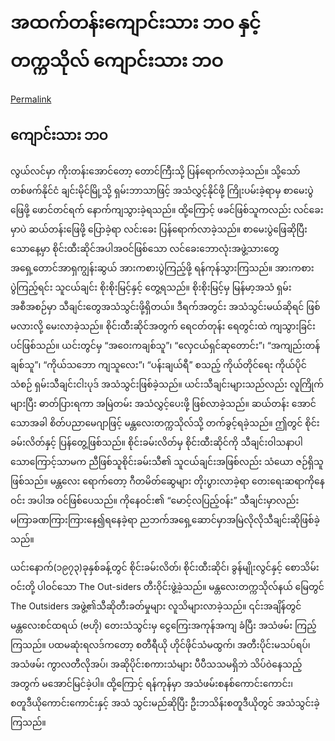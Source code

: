 # အထက်တန်းကျောင်းသား ဘဝ နှင့် တက္ကသိုလ် ကျောင်းသား ဘဝ

[Permalink](https://github.com/mgyannainglin/saihteesaing/blob/235ecddf723456ea87820f573ab1091c65c1a24a/student-life.md)

## ကျောင်းသား ဘဝ

လွယ်လင်မှာ ကိုးတန်းအောင်တော့ တောင်ကြီးသို့ ပြန်ရောက်လာခဲ့သည်။ သို့သော် တစ်ဖက်နိုင်ငံ ချင်းမိုင်မြို့သို့ ရှမ်းဘာသာဖြင့် အသံလွှင့်နိုင်ဖို့ ကြိုးပမ်းခဲ့ရာမှ စာမေးပွဲဖြေဖို့ ဖောင်တင်ရက် နောက်ကျသွားခဲ့ရသည်။ ထို့ကြောင့် ဖခင်ဖြစ်သူကလည်း လင်ခေးမှာပဲ ဆယ်တန်းဖြေဖို့ ပြောခဲ့ရာ လင်းခေး ပြန်ရောက်လာခဲ့သည်။ စာမေးပွဲဖြေဆိုပြီးသောနေ့မှာ စိုင်းထီးဆိုင်အပါအဝင်ဖြစ်သော လင်ခေးဘောလုံးအဖွဲ့သားတွေ အရှေ့တောင်အာရှကျွန်းဆွယ် အားကစားပွဲကြည့်ဖို့ ရန်ကုန်သွားကြသည်။ အားကစားပွဲကြည့်ရင်း သူငယ်ချင်း စိုးစိုးမြင့်နှင့် တွေ့ရသည်။ စိုးစိုးမြင့်မှ မြန်မာ့အသံ ရှမ်းအစီအစဉ်မှာ သီချင်းတွေအသံသွင်းဖို့ရှိတယ်။ ဒီရက်အတွင်း အသံသွင်းမယ်ဆိုရင် ဖြစ်မလားလို့ မေးလာခဲ့သည်။ စိုင်းထီးဆိုင်အတွက် ရေငတ်တုန်း ရေတွင်းထဲ ကျသွားခြင်းပင်ဖြစ်သည်။ ယင်းတွင်မှ “အဝေးကချစ်သူ”၊ “လှေငယ်ရှင်ဆုတောင်း”၊ “အကျည်းတန်ချစ်သူ”၊ “ကိုယ်သဘော ကျသူလေး”၊ “ပန်းချယ်ရီ” စသည့် ကိုယ်တိုင်ရေး ကိုယ်ပိုင်သံစဉ် ရှမ်းသီချင်းငါးပုဒ် အသံသွင်းဖြစ်ခဲ့သည်။ ယင်းသီချင်းများသည်လည်း လူကြိုက်များပြီး ဓာတ်ပြားရကာ အမြဲတမ်း အသံလွှင့်ပေးဖို့ ဖြစ်လာခဲ့သည်။ ဆယ်တန်း အောင်သောအခါ စိတ်ပညာမေဂျာဖြင့် မန္တလေးတက္ကသိုလ်သို့ တက်ခွင့်ရခဲ့သည်။ ဤတွင် စိုင်းခမ်းလိတ်နှင့် ပြန်တွေ့ဖြစ်သည်။ စိုင်းခမ်းလိတ်မှ စိုင်းထီးဆိုင်ကို သီချင်းဝါသနာပါသောကြောင့်သာမက ညီဖြစ်သူစိုင်းခမ်းသီ၏ သူငယ်ချင်းအဖြစ်လည်း သံယော ဇဉ်ရှိသူဖြစ်သည်။ မန္တလေး ရောက်တော့ ဂီတမိတ်ဆွေများ တိုးပွားလာခဲ့ရာ တေးရေးဆရာကိုနေဝင်း အပါအ ဝင်ဖြစ်ပေသည်။ ကိုနေဝင်း၏ “မောင့်လပြည့်ဝန်း” သီချင်းမှာလည်း မကြာခဏကြားကြားနေ၍ရနေခဲ့ရာ ညဘက်အရှေ့ဆောင်မှာအမြဲလိုလိုသီချင်းဆိုဖြစ်ခဲ့သည်။

ယင်းနောက်\(၁၉၇၃\)ခုနှစ်ခန့်တွင် စိုင်းခမ်းလိတ်၊ စိုင်းထီးဆိုင်၊ ခွန်မျိုးလွင်နှင့် စောသိမ်းဝင်းတို့ ပါဝင်သော The Out-siders တီးဝိုင်းဖွဲ့ခဲ့သည်။ မန္တလေးတက္ကသိုလ်နယ် မြေတွင် The Outsiders အဖွဲ့၏သီဆိုတီးခတ်မှုများ လူသိများလာခဲ့သည်။ ၎င်းအချိန်တွင် မန္တလေးစင်ထရယ် \(ဗဟို\) တေးသံသွင်းမှ ငွေကြေးအကုန်အကျ ခံပြီး အသံဖမ်း ကြည့်ကြသည်။ ပထမဆုံးရလဒ်ကတော့ စတီရီယို ဟိုင်ဖိုင်သံမထွက်၊ အတီးပိုင်းမသပ်ရပ်၊ အသံဖမ်း ကွာလတီလိုအပ်၊ အဆိုပိုင်းစကားသံများ ပီပီသသမရှိဘဲ သိပ်ဝဲနေသည့် အတွက် မအောင်မြင်ခဲ့ပါ။ ထို့ကြောင့် ရန်ကုန်မှာ အသံဖမ်းစနစ်ကောင်းကောင်း၊ စတူဒီယိုကောင်းကောင်းနှင့် အသံ သွင်းမည်ဆိုပြီး ဦးဘသိန်းစတူဒီယိုတွင် အသံသွင်းခဲ့ကြသည်။

